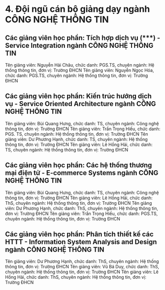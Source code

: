 # 4. Đội ngũ cán bộ giảng dạy ngành CÔNG NGHỆ THÔNG TIN
## Các giảng viên học phần: Tích hợp dịch vụ (***) - Service Integration ngành CÔNG NGHỆ THÔNG TIN
Tên giảng viên: Nguyễn Hải Châu, chức danh: PGS.TS, chuyên ngành: Hệ thống thông tin, đơn vị: Trường ĐHCN
Tên giảng viên: Nguyễn Ngọc Hóa, chức danh: PGS.TS, chuyên ngành: Hệ thống thông tin, đơn vị: Trường ĐHCN
## Các giảng viên học phần: Kiến trúc hướng dịch vụ - Service Oriented Architecture ngành CÔNG NGHỆ THÔNG TIN
Tên giảng viên: Bùi Quang Hưng, chức danh: TS, chuyên ngành: Công nghệ thông tin, đơn vị: Trường ĐHCN
Tên giảng viên: Trần Trọng Hiếu, chức danh: PGS. TS, chuyên ngành: Hệ thống thông tin, đơn vị: Trường ĐHCN
Tên giảng viên: Dư Phương Hạnh, chức danh: TS, chuyên ngành: Hệ thống thông tin, đơn vị: Trường ĐHCN
Tên giảng viên: Lê Hồng Hải, chức danh: TS, chuyên ngành: Hệ thống thông tin, đơn vị: Trường ĐHCN
## Các giảng viên học phần: Các hệ thống thương mại điện tử - E-commerce Systems ngành CÔNG NGHỆ THÔNG TIN
Tên giảng viên: Bùi Quang Hưng, chức danh: TS, chuyên ngành: Công nghệ thông tin, đơn vị: Trường ĐHCN
Tên giảng viên: Lê Hồng Hải, chức danh: ThS, chuyên ngành: Hệ thống thông tin, đơn vị: Trường ĐHCN
Tên giảng viên: Dư Phương Hạnh, chức danh: ThS, chuyên ngành: Hệ thống thông tin, đơn vị: Trường ĐHCN
Tên giảng viên: Trần Trọng Hiếu, chức danh: PGS.TS, chuyên ngành: Hệ thống thông tin, đơn vị: Trường ĐHCN
## Các giảng viên học phần: Phân tích thiết kế các HTTT - Information System Analysis and Design ngành CÔNG NGHỆ THÔNG TIN
Tên giảng viên: Dư Phương Hạnh, chức danh: ThS, chuyên ngành: Hệ thống thông tin, đơn vị: Trường ĐHCN
Tên giảng viên: Vũ Bá Duy, chức danh: ThS, chuyên ngành: Hệ thống thông tin, đơn vị: Trường ĐHCN
Tên giảng viên: Lê Hồng Hải, chức danh: ThS, chuyên ngành: Hệ thống thông tin, đơn vị: Trường ĐHCN
